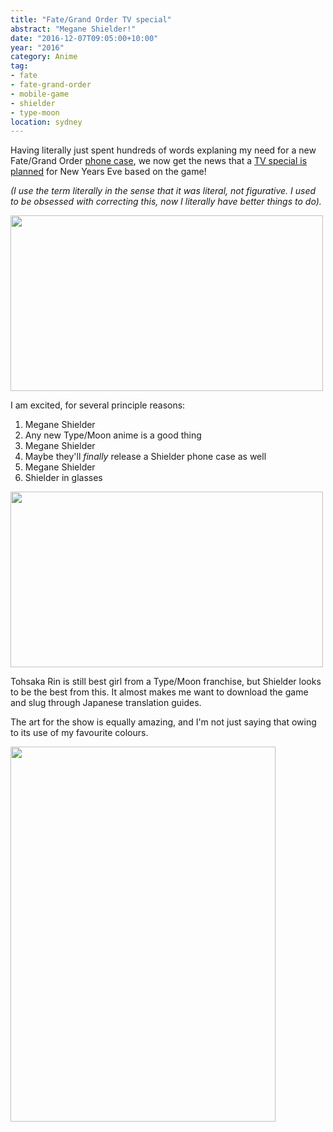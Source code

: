 ```yaml
---
title: "Fate/Grand Order TV special"
abstract: "Megane Shielder!"
date: "2016-12-07T09:05:00+10:00"
year: "2016"
category: Anime
tag:
- fate
- fate-grand-order
- mobile-game
- shielder
- type-moon
location: sydney
---
```

Having literally just spent hundreds of words explaning my need for a new Fate/Grand Order [phone case], we now get the news that a [TV special is planned] for New Years Eve based on the game!

<p style="font-style:italic">(I use the term literally in the sense that it was literal, not figurative. I used to be obsessed with correcting this, now I literally have better things to do).</p>

<p><img src="https://rubenerd.com/files/2016/fategofo_01.jpg" alt="" srcset="https://rubenerd.com/files/2016/fategofo_01.jpg 1x, https://rubenerd.com/files/2016/fategofo_01@2x.jpg 2x" style="width:500px; height:281px" /></p>

I am excited, for several principle reasons:

1. Megane Shielder
2. Any new Type/Moon anime is a good thing
3. Megane Shielder
4. Maybe they'll *finally* release a Shielder phone case as well
5. Megane Shielder
6. Shielder in glasses

<p><img src="https://rubenerd.com/files/2016/fategofo_02.jpg" alt="" srcset="https://rubenerd.com/files/2016/fategofo_02.jpg 1x, https://rubenerd.com/files/2016/fategofo_02@2x.jpg 2x" style="width:500px; height:281px" /></p>

Tohsaka Rin is still best girl from a Type/Moon franchise, but Shielder looks to be the best from this. It almost makes me want to download the game and slug through Japanese translation guides.

The art for the show is equally amazing, and I'm not just saying that owing to its use of my favourite colours. 

<p><img src="https://rubenerd.com/files/2016/fategofo.jpg" alt="" srcset="https://rubenerd.com/files/2016/fategofo.jpg 1x, https://rubenerd.com/files/2016/fategofo@2x.jpg 2x" style="width:424px; height:600px" /></p>

[TV special is planned]: http://anime.fate-go.jp/
[phone case]: https://rubenerd.com/fate-grand-phone-case/

